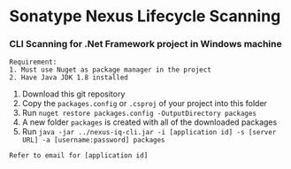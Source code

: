 # Sonatype Nexus Lifecycle Scanning

### CLI Scanning for .Net Framework project in Windows machine
```
Requirement:
1. Must use Nuget as package manager in the project
2. Have Java JDK 1.8 installed
```
1. Download this git repository
2. Copy the `packages.config` or `.csproj` of your project into this folder
3. Run `nuget restore packages.config -OutputDirectory packages`
4. A new folder `packages` is created with all of the downloaded packages
5. Run `java -jar ../nexus-iq-cli.jar -i [application id] -s [server URL] -a [username:password] packages`

```
Refer to email for [application id]
```
